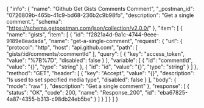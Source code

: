 {
  "info": {
    "name": "Github Get Gists  Comments Comment",
    "_postman_id": "0726809b-465b-41c9-bd68-236b2c9b98fb",
    "description": "Get a single comment.",
    "schema": "https://schema.getpostman.com/json/collection/v2.0.0/"
  },
  "item": [
    {
      "name": "gists",
      "item": [
        {
          "id": "f2821a4d-9a1c-4744-9eee-9189e8eadada",
          "name": "get-a-single-comment",
          "request": {
            "url": {
              "protocol": "http",
              "host": "api.github.com",
              "path": [
                "gists/:id/comments/:commentId"
              ],
              "query": [
                {
                  "key": "access_token",
                  "value": "%7B%7D",
                  "disabled": false
                }
              ],
              "variable": [
                {
                  "id": "commentId",
                  "value": "{}",
                  "type": "string"
                },
                {
                  "id": "id",
                  "value": "{}",
                  "type": "string"
                }
              ]
            },
            "method": "GET",
            "header": [
              {
                "key": "Accept",
                "value": "{}",
                "description": "Is used to set specified media type",
                "disabled": false
              }
            ],
            "body": {
              "mode": "raw"
            },
            "description": "Get a single comment"
          },
          "response": [
            {
              "status": "OK",
              "code": 200,
              "name": "Response_200",
              "id": "eba67825-4a87-4355-b313-c98db24eb5be"
            }
          ]
        }
      ]
    }
  ]
}